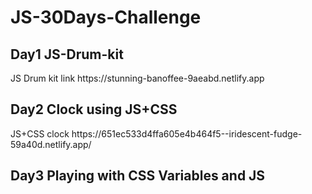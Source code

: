 # JS-30Days-Challenge
<h2>Day1 JS-Drum-kit</h2>
JS Drum kit link  https://stunning-banoffee-9aeabd.netlify.app 
<h2>Day2 Clock using JS+CSS</h2>
JS+CSS clock https://651ec533d4ffa605e4b464f5--iridescent-fudge-59a40d.netlify.app/
<h2>Day3 Playing with CSS Variables and JS</h2>

